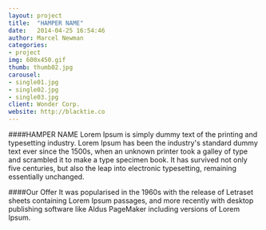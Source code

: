 ```yaml
---
layout: project
title:  "HAMPER NAME"
date:   2014-04-25 16:54:46
author: Marcel Newman
categories:
- project
img: 600x450.gif
thumb: thumb02.jpg
carousel:
- single01.jpg
- single02.jpg
- single03.jpg
client: Wonder Corp.
website: http://blacktie.co
---
```

####HAMPER NAME
Lorem Ipsum is simply dummy text of the printing and typesetting industry. Lorem Ipsum has been the industry's standard dummy text ever since the 1500s, when an unknown printer took a galley of type and scrambled it to make a type specimen book. It has survived not only five centuries, but also the leap into electronic typesetting, remaining essentially unchanged.

####Our Offer
It was popularised in the 1960s with the release of Letraset sheets containing Lorem Ipsum passages, and more recently with desktop publishing software like Aldus PageMaker including versions of Lorem Ipsum.